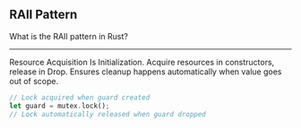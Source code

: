 ## RAII Pattern

What is the RAII pattern in Rust?

---

Resource Acquisition Is Initialization. Acquire resources in constructors, release in Drop. Ensures cleanup happens automatically when value goes out of scope.

```rust
// Lock acquired when guard created
let guard = mutex.lock();
// Lock automatically released when guard dropped
```

